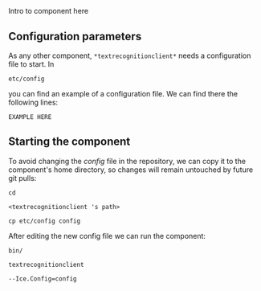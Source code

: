 ```
```
#
``` textrecognitionclient
```
Intro to component here


## Configuration parameters
As any other component,
``` *textrecognitionclient* ```
needs a configuration file to start. In

    etc/config

you can find an example of a configuration file. We can find there the following lines:

    EXAMPLE HERE

    
## Starting the component
To avoid changing the *config* file in the repository, we can copy it to the component's home directory, so changes will remain untouched by future git pulls:

    cd

``` <textrecognitionclient 's path> ```

    cp etc/config config
    
After editing the new config file we can run the component:

    bin/

```textrecognitionclient ```

    --Ice.Config=config
